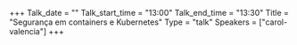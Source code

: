 +++
Talk_date = ""
Talk_start_time = "13:00"
Talk_end_time = "13:30"
Title = "Segurança em containers e Kubernetes"
Type = "talk"
Speakers = ["carol-valencia"]
+++


